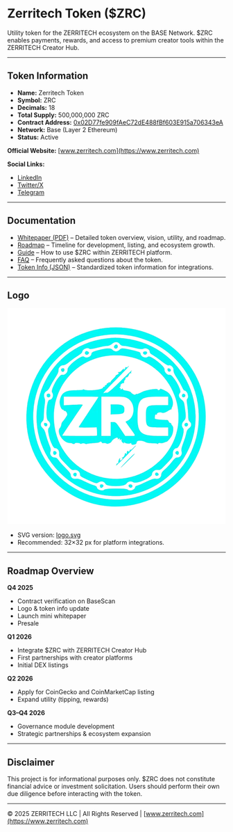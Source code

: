 # Zerritech Token ($ZRC)

Utility token for the ZERRITECH ecosystem on the BASE Network. $ZRC enables payments, rewards, and access to premium creator tools within the ZERRITECH Creator Hub.

---

## Token Information

- **Name:** Zerritech Token  
- **Symbol:** ZRC  
- **Decimals:** 18  
- **Total Supply:** 500,000,000 ZRC  
- **Contract Address:** [0x02D77fe909fAeC72dE488fBf603E915a706343eA](https://basescan.org/token/0x02D77fe909fAeC72dE488fBf603E915a706343eA)  
- **Network:** Base (Layer 2 Ethereum)  
- **Status:** Active  

**Official Website:** [www.zerritech.com](https://www.zerritech.com)  

**Social Links:**  
- [LinkedIn](https://www.linkedin.com/company/107114385)  
- [Twitter/X](https://x.com/zrctoken?s=21)  
- [Telegram](https://t.me/zerritech)

---

## Documentation

- [Whitepaper (PDF)](whitepaper.pdf) – Detailed token overview, vision, utility, and roadmap.  
- [Roadmap](roadmap.md) – Timeline for development, listing, and ecosystem growth.  
- [Guide](guide.md) – How to use $ZRC within ZERRITECH platform.  
- [FAQ](faq.md) – Frequently asked questions about the token.  
- [Token Info (JSON)](info.json) – Standardized token information for integrations.

---

## Logo

![Zerritech Token Logo](logo.png)  

- SVG version: [logo.svg](logo.svg)  
- Recommended: 32×32 px for platform integrations.

---

## Roadmap Overview

**Q4 2025**  
- Contract verification on BaseScan  
- Logo & token info update  
- Launch mini whitepaper  
- Presale  

**Q1 2026**  
- Integrate $ZRC with ZERRITECH Creator Hub  
- First partnerships with creator platforms  
- Initial DEX listings  

**Q2 2026**  
- Apply for CoinGecko and CoinMarketCap listing  
- Expand utility (tipping, rewards)  

**Q3–Q4 2026**  
- Governance module development  
- Strategic partnerships & ecosystem expansion

---

## Disclaimer

This project is for informational purposes only. $ZRC does not constitute financial advice or investment solicitation. Users should perform their own due diligence before interacting with the token.

---

© 2025 ZERRITECH LLC | All Rights Reserved | [www.zerritech.com](https://www.zerritech.com)
